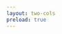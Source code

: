```yaml
---
layout: two-cols
preload: true
---
```


<template v-slot:default>

# Ziele

was soll erreicht werden?

<br>
<br>
<br>
<br>

- die Analyse von Deep-RL zur Anomalieerkennung
- die Erweiterung mittels Prioritized Experience Replay
- erweiterbare und reproduzierbare Ergebnisse
- eine Auswertung der erreichten Ergebnisse
- zuletzt: Diskussion über die Relevanz in Zukunft

</template>

<template v-slot:right>

<div class="mt-45">

```python {all|2|3|4-7|8|all}
def erreiche_ziele(zielsetzung):
  ergebnisse = []
  for ziel in zielsetzung:
    ergebnis = False
    ergebnis = brainpower(ziel) # true/false
    if not ergebnis: # bruteforce
      ergebnis = more_brainpower(ziel)
    ergebnisse.append(result)
  assert(len(ergebnisse) == len(zielsetzung)) # M.Sc.
```

</div>

<Bar title="Machine Learning for Safer Smart Environments"/>

</template>